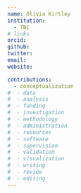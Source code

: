 ```yaml
---
name: Olivia Kirtley
institution: 
  - TBC
# links
orcid: 
github: 
twitter: 
email: 
website: 

contributions:
  - ​conceptualization
#  - data
#  - analysis
#  - funding​
#  - ​investigation
#  - ​methodology
#  - administration​
#  - ​resources
#  - ​software
#  - supervision
#  - validation
#  - ​visualization
#  - writing
#  - review
#  - editing
---
```

